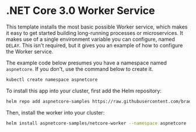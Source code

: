 # .NET Core 3.0 Worker Service

This template installs the most basic possible Worker service, which makes it easy to get started building long-running processes or microservices. It makes use of a single environment variable you can configure, named `DELAY`. This isn't required, but it gives you an example of how to configure the Worker service.

The example code below presumes you have a namespace named `aspnetcore`. If you don't, use the command below to create it. 

```bash
kubectl create namespace aspnetcore
```

To install this app into your cluster, first add the Helm repository:

```bash
helm repo add aspnetcore-samples https://raw.githubusercontent.com/bradygaster/helm-charts/master/
```

Then, install the worker into your cluster:

```bash
helm install aspnetcore-samples/netcore-worker --namespace aspnetcore --set DELAY=5000
```